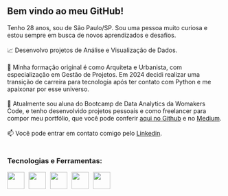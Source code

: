 ## Bem vindo ao meu GitHub!

Tenho 28 anos, sou de São Paulo/SP. Sou uma pessoa muito curiosa e estou sempre em busca de novos aprendizados e desafios.
<br></br>
:chart_with_upwards_trend: Desenvolvo projetos de Análise e Visualização de Dados.<br></br>
:triangular_ruler: Minha formação original é como Arquiteta e Urbanista, com especialização em Gestão de Projetos. Em 2024 decidi realizar uma transição de carreira para tecnologia após ter contato com Python e me apaixonar por esse universo.<br></br>
:book: Atualmente sou aluna do Bootcamp de Data Analytics da Womakers Code, e tenho desenvolvido projetos pessoais e como freelancer para compor meu portfólio, que você pode conferir [aqui no Github](https://github.com/anandaviana?tab=repositories) e no [Medium](https://medium.com/@anandadsv "Medium"). <br></br>
:mailbox: Você pode entrar em contato comigo pelo [Linkedin](https://www.linkedin.com/in/ananda-viana-86ba2815a/ "Linkedin"). <br></br>

### Tecnologias e Ferramentas:
<div style="display: flex; align-items: center; gap: 10px;">
   <img src="https://cdn.jsdelivr.net/gh/devicons/devicon@latest/icons/python/python-original.svg" width="40" height="40/>
   <div> Python </div>
   <img src="https://cdn.jsdelivr.net/gh/devicons/devicon@latest/icons/pandas/pandas-original.svg" width="40" height="40"/>
   <img src="https://cdn.jsdelivr.net/gh/devicons/devicon@latest/icons/numpy/numpy-original.svg" width="40" height="40"/> 
   <img src="https://cdn.jsdelivr.net/gh/devicons/devicon@latest/icons/matplotlib/matplotlib-original.svg" width="40" height="40"/>
   <img src="https://cdn.jsdelivr.net/gh/devicons/devicon@latest/icons/git/git-original.svg" width="40" height="40"/>
   <img src="https://cdn.jsdelivr.net/gh/devicons/devicon@latest/icons/github/github-original.svg" width="40" height="40"/>
</div>
